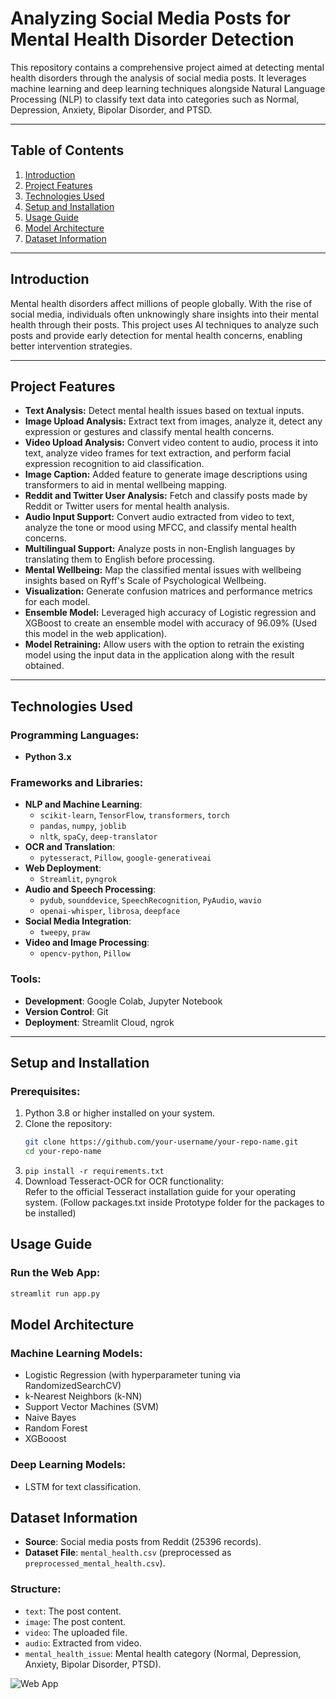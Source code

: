 # Analyzing Social Media Posts for Mental Health Disorder Detection

This repository contains a comprehensive project aimed at detecting mental health disorders through the analysis of social media posts. It leverages machine learning and deep learning techniques alongside Natural Language Processing (NLP) to classify text data into categories such as Normal, Depression, Anxiety, Bipolar Disorder, and PTSD.

---

## Table of Contents

1. [Introduction](#introduction)
2. [Project Features](#project-features)
3. [Technologies Used](#technologies-used)
4. [Setup and Installation](#setup-and-installation)
5. [Usage Guide](#usage-guide)
6. [Model Architecture](#model-architecture)
7. [Dataset Information](#dataset-information)

---

## Introduction

Mental health disorders affect millions of people globally. With the rise of social media, individuals often unknowingly share insights into their mental health through their posts. This project uses AI techniques to analyze such posts and provide early detection for mental health concerns, enabling better intervention strategies.

---

## Project Features

- **Text Analysis:** Detect mental health issues based on textual inputs.
- **Image Upload Analysis:** Extract text from images, analyze it, detect any expression or gestures and classify mental health concerns.
- **Video Upload Analysis:** Convert video content to audio, process it into text, analyze video frames for text extraction, and perform facial expression recognition to aid classification.
- **Image Caption:** Added feature to generate image descriptions using transformers to aid in mental wellbeing mapping.
- **Reddit and Twitter User Analysis:** Fetch and classify posts made by Reddit or Twitter users for mental health analysis.
- **Audio Input Support:** Convert audio extracted from video to text, analyze the tone or mood using MFCC, and classify mental health concerns.
- **Multilingual Support:** Analyze posts in non-English languages by translating them to English before processing.
- **Mental Wellbeing:** Map the classified mental issues with wellbeing insights based on Ryff's Scale of Psychological Wellbeing.
- **Visualization:** Generate confusion matrices and performance metrics for each model.
- **Ensemble Model:** Leveraged high accuracy of Logistic regression and XGBoost to create an ensemble model with accuracy of 96.09% (Used this model in the web application).
- **Model Retraining:** Allow users with the option to retrain the existing model using the input data in the application along with the result obtained.

---

## Technologies Used

### Programming Languages:
- **Python 3.x**

### Frameworks and Libraries:
- **NLP and Machine Learning**:
  - `scikit-learn`, `TensorFlow`, `transformers`, `torch`
  - `pandas`, `numpy`, `joblib`
  - `nltk`, `spaCy`, `deep-translator`
- **OCR and Translation**:
  - `pytesseract`, `Pillow`, `google-generativeai`
- **Web Deployment**:
  - `Streamlit`, `pyngrok`
- **Audio and Speech Processing**:
  - `pydub`, `sounddevice`, `SpeechRecognition`, `PyAudio`, `wavio`
  - `openai-whisper`, `librosa`, `deepface`
- **Social Media Integration**:
  - `tweepy`, `praw`
- **Video and Image Processing**:
  - `opencv-python`, `Pillow`

### Tools:
- **Development**: Google Colab, Jupyter Notebook
- **Version Control**: Git
- **Deployment**: Streamlit Cloud, ngrok

---

## Setup and Installation

### Prerequisites:
1. Python 3.8 or higher installed on your system.
2. Clone the repository:
   ```bash
   git clone https://github.com/your-username/your-repo-name.git
   cd your-repo-name
3. `pip install -r requirements.txt`
4. Download Tesseract-OCR for OCR functionality: </br>
Refer to the official Tesseract installation guide for your operating system. (Follow packages.txt inside Prototype folder for the packages to be installed)

## Usage Guide

### Run the Web App:
```bash
streamlit run app.py
```

## Model Architecture

### Machine Learning Models:
- Logistic Regression (with hyperparameter tuning via RandomizedSearchCV)
- k-Nearest Neighbors (k-NN)
- Support Vector Machines (SVM)
- Naive Bayes
- Random Forest
- XGBooost

### Deep Learning Models:
- LSTM for text classification.

## Dataset Information

- **Source**: Social media posts from Reddit (25396 records).
- **Dataset File**: `mental_health.csv` (preprocessed as `preprocessed_mental_health.csv`).

### Structure:
- `text`: The post content.
- `image`: The post content.
- `video`: The uploaded file.
- `audio`: Extracted from video.
- `mental_health_issue`: Mental health category (Normal, Depression, Anxiety, Bipolar Disorder, PTSD).

![Web App](https://github.com/arkapg211002/FYP/blob/main/App%20Images/01%20Interface.png)

